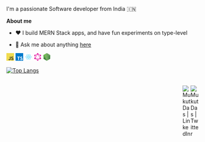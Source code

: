 

I'm a passionate Software developer from India 🇮🇳

**About me**

- ❤️ I build MERN Stack apps, and have fun experiments on type-level

- 💬 Ask me about anything [here](https://github.com/mukut-d/mukut-d/issues)

<code><img height="20" alt="javascript" src="https://raw.githubusercontent.com/github/explore/80688e429a7d4ef2fca1e82350fe8e3517d3494d/topics/javascript/javascript.png"></code>
<code><img height="20" alt="typescript" src="https://raw.githubusercontent.com/github/explore/80688e429a7d4ef2fca1e82350fe8e3517d3494d/topics/typescript/typescript.png"></code>
<code><img height="20" alt="react" src="https://raw.githubusercontent.com/github/explore/80688e429a7d4ef2fca1e82350fe8e3517d3494d/topics/react/react.png"></code>
<code><img height="20" alt="graphql" src="https://raw.githubusercontent.com/github/explore/5c058a388828bb5fde0bcafd4bc867b5bb3f26f3/topics/graphql/graphql.png"></code>
<code><img height="20" alt="nodejs" src="https://raw.githubusercontent.com/github/explore/80688e429a7d4ef2fca1e82350fe8e3517d3494d/topics/nodejs/nodejs.png"></code>    



[![Top Langs](https://github-readme-stats.vercel.app/api/top-langs/?username=mukut-d&layout=donut-vertical)](https://github.com/anuraghazra/github-readme-stats)
<br />
<br />

<a href="https://twitter.com/Antique_Spinach">
  <img align="right" alt="Mukut Das | Twitter" width="21px" src="https://raw.githubusercontent.com/anuraghazra/anuraghazra/master/assets/twitter.svg" />
</a>
<a href="https://www.linkedin.com/in/mukut-das">
  <img align="right" alt="Mukut Das | LinkedIn" width="21px" src="https://pixabay.com/get/gb3b792c646fd1d34816159d9201f74a59432e310710efdcaa59cf2ad14609d171f790b1267575b83320e89cf82f2875a_640.png" />
</a>

